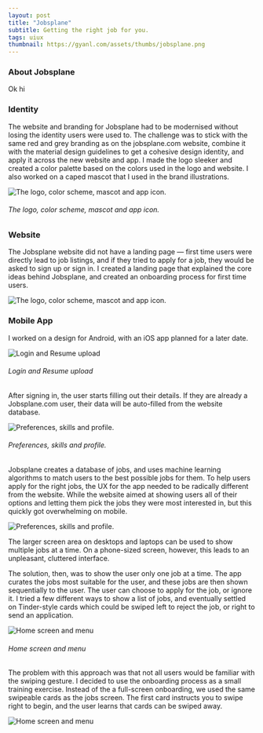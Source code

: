 ```yaml
---
layout: post
title: "Jobsplane"
subtitle: Getting the right job for you.
tags: uiux
thumbnail: https://gyanl.com/assets/thumbs/jobsplane.png
---
```


### About Jobsplane

Ok hi

### Identity

The website and branding for Jobsplane had to be modernised without losing the identity users were used to. The challenge was to stick with the same red and grey branding as on the jobsplane.com website, combine it with the material design guidelines to get a cohesive design identity, and apply it across the new website and app. I made the logo sleeker and created a color palette based on the colors used in the logo and website. I also worked on a caped mascot that I used in the brand illustrations.

![The logo, color scheme, mascot and app icon.](https://gyanl.com/assets/jobsplane-logo.png)

###### The logo, color scheme, mascot and app icon.

### Website

The Jobsplane website did not have a landing page — first time users were directly lead to job listings, and if they tried to apply for a job, they would be asked to sign up or sign in. I created a landing page that explained the core ideas behind Jobsplane, and created an onboarding process for first time users.

![The logo, color scheme, mascot and app icon.](https://gyanl.com/assets/jobsplane-webpage.png)

### Mobile App

I worked on a design for Android, with an iOS app planned for a later date.

![Login and Resume upload](https://gyanl.com/assets/jobsplane-app1.png)

###### Login and Resume upload

After signing in, the user starts filling out their details. If they are already a Jobsplane.com user, their data will be auto-filled from the website database.

![Preferences, skills and profile.](https://gyanl.com/assets/jobsplane-app2.png)

###### Preferences, skills and profile.

Jobsplane creates a database of jobs, and uses machine learning algorithms to match users to the best possible jobs for them. To help users apply for the right jobs, the UX for the app needed to be radically different from the website. While the website aimed at showing users all of their options and letting them pick the jobs they were most interested in, but this quickly got overwhelming on mobile.

![Preferences, skills and profile.](https://gyanl.com/assets/jobsplane-webmob.png)

The larger screen area on desktops and laptops can be used to show multiple jobs at a time. On a phone-sized screen, however, this leads to an unpleasant, cluttered interface.

The solution, then, was to show the user only one job at a time. The app curates the jobs most suitable for the user, and these jobs are then shown sequentially to the user. The user can choose to apply for the job, or ignore it. I tried a few different ways to show a list of jobs, and eventually settled on Tinder-style cards which could be swiped left to reject the job, or right to send an application.

![Home screen and menu](https://gyanl.com/assets/jobsplane-app3.png)

###### Home screen and menu

The problem with this approach was that not all users would be familiar with the swiping gesture. I decided to use the onboarding process as a small training exercise. Instead of the a full-screen onboarding, we used the same swipeable cards as the jobs screen. The first card instructs you to swipe right to begin, and the user learns that cards can be swiped away.

![Home screen and menu](https://gyanl.com/assets/jobsplane-app0.png)
